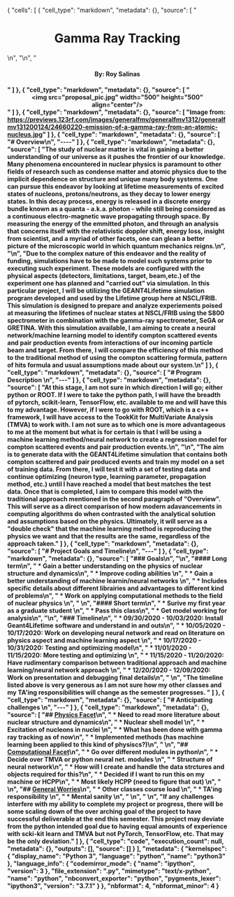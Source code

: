 {
 "cells": [
  {
   "cell_type": "markdown",
   "metadata": {},
   "source": [
    "<h1><center>Gamma Ray Tracking</center></h1>\n",
    "\n",
    "<h4><center>By: Roy Salinas </center><h4>"
   ]
  },
  {
   "cell_type": "markdown",
   "metadata": {},
   "source": [
    "<center> <img src=\"proposal_pic.jpg\" width=\"500\" height=\"500\" align=\"center\"/></center>"
   ]
  },
  {
   "cell_type": "markdown",
   "metadata": {},
   "source": [
    "Image from: https://previews.123rf.com/images/generalfmv/generalfmv1312/generalfmv131200124/24660220-emission-of-a-gamma-ray-from-an-atomic-nucleus.jpg"
   ]
  },
  {
   "cell_type": "markdown",
   "metadata": {},
   "source": [
    "# Overview\n",
    "----"
   ]
  },
  {
   "cell_type": "markdown",
   "metadata": {},
   "source": [
    "The study of nuclear matter is vital in gaining a better understanding of our universe as it pushes the frontier of our knowledge. Many phenomena encountered in nuclear physics is paramount to other fields of research such as condense matter and atomic physics due to the implicit dependence on structure and unique many body systems. One can pursue this endeavor by looking at lifetime measurements of excited states of nucleons, protons/neutrons, as they decay to lower energy states. In this decay process, energy is released in a discrete energy bundle known as a quanta - a.k.a. photon - while still being considered as a continuous electro-magnetic wave propagating through space. By measuring the energy of the emmitted photon, and through an analysis that concerns itself with the relativistic doppler shift, energy loss, insight from scientist, and a myriad of other facets, one can glean a better picture of the microscopic world in which quantum mechanics reigns.\n",
    "\n",
    "Due to the complex nature of this endeavor and the reality of funding, simulations have to be made to model such systems prior to executing such experiment. These models are configured with the physical aspects (detectors, limitations, target, beam,etc.) of the experiment one has planned and \"carried out\" via simulation. In this particular project, I will be utilizing the GEANT4Lifetime simulation program developed and used by the Lifetime group here at NSCL/FRIB. This simulation is designed to prepare and analyze experiements poised at measuring the lifetimes of nuclear states at NSCL/FRIB using the S800 spectrometer in combination with the gamma-ray spectrometer, SeGA or GRETINA. With this simulation available, I am aiming to create a neural network/machine learning model to identify compton scattered events and pair production events from interactions of our incoming particle beam and target. From there, I will compare the efficiency of this method to the traditional method of using the compton scattering formula, pattern of hits formula and usual assumptions made about our system.\n"
   ]
  },
  {
   "cell_type": "markdown",
   "metadata": {},
   "source": [
    "# Program Description \n",
    "---"
   ]
  },
  {
   "cell_type": "markdown",
   "metadata": {},
   "source": [
    "At this stage, I am not sure in which direction I will go; either python or ROOT. If I were to take the python path, I will have the breadth of pytorch, scikit-learn, TensorFlow, etc. available to me and will have this to my advantage. However, if I were to go with ROOT, which is a c++ framework, I will have access to the TookKit for MultiVariate Analysis (TMVA) to work with. I am not sure as to which one is more advantageous to me at the moment but what is for certain is that I will be using a machine learning method/neural network to create a regression model for compton scattered events and pair production events.\n",
    "\n",
    "The aim is to generate data with the GEANT4Lifetime simulation that contains both compton scattered and pair produced events and train my model on a set of training data. From there, I will test it with a set of testing data and continue optimizing (neuron type, learning parameter, propagation method, etc.) until I have reached a model that best matches the test data. Once that is completed, I aim to compare this model with the traditional approach mentioned in the second paragraph of \"Overview\". This will serve as a direct comparison of how modern adavancements in computing algorithms do when contrasted with the analytical solution and assumptions based on the physics. Ultimately, it will serve as a \"double check\" that the machine learning method is reproducing the physics we want and that the results are the same, regardless of the approach taken."
   ]
  },
  {
   "cell_type": "markdown",
   "metadata": {},
   "source": [
    "# Project Goals and Timeline\n",
    "---"
   ]
  },
  {
   "cell_type": "markdown",
   "metadata": {},
   "source": [
    "### **Goals**\n",
    "\n",
    "#### Long term\n",
    " * Gain a better understanding on the physics of nuclear structure and dynamics\n",
    " * Improve coding abilities \n",
    " * Gain a better understanding of machine learnin/neural networks \n",
    "     * Includes specific details about different librairies and advantages to different kind of problems\n",
    " * Work on applying computational methods to the field of nuclear physics \n",
    "     \n",
    "#### Short term\n",
    " * __Surive my first year as a graduate student__ \n",
    " * Pass this class\n",
    " * Get model working for analysis\n",
    "\n",
    "### **Timeline**\n",
    " * 09/30/2020 - 10/03/2020: Install Geant4Lifetime software and understand in and outs\n",
    " * 10/05/2020 - 10/17/2020: Work on developing neural network and read on literature on physics aspect and machine learning aspect \n",
    " * 10/17/2020 - 10/31/2020: Testing and optimizing model\n",
    " * 11/01/2020 - 11/15/2020: More testing and optimizing \n",
    " * 11/15/2020 - 11/20/2020: Have rudimentary comparison between traditional approach and machine learning/neural network approach \n",
    " * 12/20/2020 - 12/09/2020: Work on presentation and debugging final details\n",
    " \n",
    "The timeline listed above is very generous as I am not sure how my other classes and my TA'ing responsibilities will change as the semester progresses. "
   ]
  },
  {
   "cell_type": "markdown",
   "metadata": {},
   "source": [
    "# Anticipating challenges \n",
    "---"
   ]
  },
  {
   "cell_type": "markdown",
   "metadata": {},
   "source": [
    "## <u>Physics Facet</u>\n",
    " * Need to read more literature about nuclear structure and dynamics\n",
    "     * Nuclear shell model \n",
    "     * Excitation of nucleons in nuclei \n",
    " * What has been done with gamma ray tracking as of now\n",
    "     * Implemented methods (has machine learning been applied to this kind of physiscs?)\n",
    "     \n",
    "## <u>Computational Facet</u>\n",
    " * Go over different modules in python\n",
    " * Decide over TMVA or python neural net. modules \n",
    " * Structure of neural network\n",
    "     * How will I create and handle the data strctures and objects required for this?\n",
    " * Decided if I want to run this on my machine or HCPP\n",
    "     * Most likely HCPP (need to figure that out) \n",
    "     \n",
    "## <u>General Worries</u>\n",
    " * Other classes course load \n",
    " * TA'ing responsibility \n",
    " * Mental sanity \n",
    " \n",
    " \n",
    "If any challenges interfere with my ability to complete my project or progress, there will be some scaling down of the over arching goal of the project to have successful deliverable at the end this semester. This project may deviate from the python intended goal due to having equal amounts of experience with scki-kit learn and TMVA but not PyTorch, TensorFlow, etc. That may be the only deviation."
   ]
  },
  {
   "cell_type": "code",
   "execution_count": null,
   "metadata": {},
   "outputs": [],
   "source": []
  }
 ],
 "metadata": {
  "kernelspec": {
   "display_name": "Python 3",
   "language": "python",
   "name": "python3"
  },
  "language_info": {
   "codemirror_mode": {
    "name": "ipython",
    "version": 3
   },
   "file_extension": ".py",
   "mimetype": "text/x-python",
   "name": "python",
   "nbconvert_exporter": "python",
   "pygments_lexer": "ipython3",
   "version": "3.7.1"
  }
 },
 "nbformat": 4,
 "nbformat_minor": 4
}
